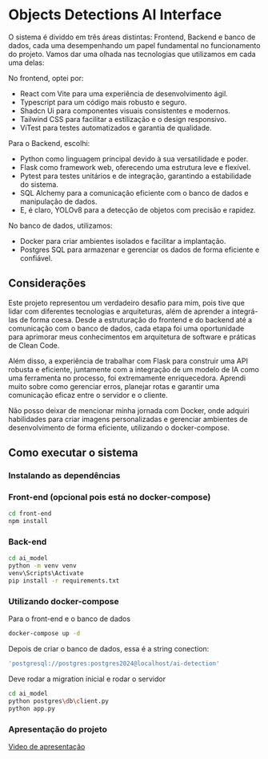 # Objects Detections AI Interface


O sistema é dividdo em três áreas distintas: Frontend, Backend e banco de dados, cada uma desempenhando um papel fundamental no funcionamento do projeto. Vamos dar uma olhada nas tecnologias que utilizamos em cada uma delas:

No frontend, optei por:

- React com Vite para uma experiência de desenvolvimento ágil.
- Typescript para um código mais robusto e seguro.
- Shadcn Ui para componentes visuais consistentes e modernos.
- Tailwind CSS para facilitar a estilização e o design responsivo.
- ViTest para testes automatizados e garantia de qualidade.

Para o Backend, escolhi:

- Python como linguagem principal devido à sua versatilidade e poder.
- Flask como framework web, oferecendo uma estrutura leve e flexível.
- Pytest para testes unitários e de integração, garantindo a estabilidade do sistema.
- SQL Alchemy para a comunicação eficiente com o banco de dados e manipulação de dados.
- E, é claro, YOLOv8 para a detecção de objetos com precisão e rapidez.

No banco de dados, utilizamos:

- Docker para criar ambientes isolados e facilitar a implantação.
- Postgres SQL para armazenar e gerenciar os dados de forma eficiente e confiável.

## Considerações
Este projeto representou um verdadeiro desafio para mim, pois tive que lidar com diferentes tecnologias e arquiteturas, além de aprender a integrá-las de forma coesa. Desde a estruturação do frontend e do backend até a comunicação com o banco de dados, cada etapa foi uma oportunidade para aprimorar meus conhecimentos em arquitetura de software e práticas de Clean Code.

Além disso, a experiência de trabalhar com Flask para construir uma API robusta e eficiente, juntamente com a integração de um modelo de IA como uma ferramenta no processo, foi extremamente enriquecedora. Aprendi muito sobre como gerenciar erros, planejar rotas e garantir uma comunicação eficaz entre o servidor e o cliente.

Não posso deixar de mencionar minha jornada com Docker, onde adquiri habilidades para criar imagens personalizadas e gerenciar ambientes de desenvolvimento de forma eficiente, utilizando o docker-compose.


## Como executar o sistema

### **Instalando as dependências**

### Front-end (opcional pois está no docker-compose)

```bash
cd front-end
npm install
```

### Back-end

```bash
cd ai_model
python -m venv venv
venv\Scripts\Activate
pip install -r requirements.txt
```

### Utilizando docker-compose

Para o front-end e o banco de dados

```bash
docker-compose up -d
```

Depois de criar o banco de dados, essa é a string conection:

```bash
'postgresql://postgres:postgres2024@localhost/ai-detection'
```

Deve rodar a migration inicial e rodar o servidor

```bash
cd ai_model
python postgres\db\client.py
python app.py
```

### Apresentação do projeto
[Video de apresentação](https://youtu.be/caQDQw47jpM)

